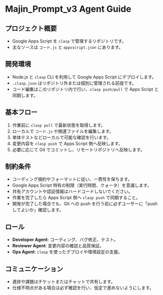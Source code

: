 # Majin_Prompt_v3 Agent Guide

## プロジェクト概要
- Google Apps Script を `clasp` で管理するリポジトリです。
- 主なソースは `コード.js` と `appsscript.json` にあります。

## 開発環境
- Node.js と `clasp` CLI を利用して Google Apps Script にデプロイします。
- `.clasp.json` はリポジトリ外または個別に管理される前提です。
- コード編集はこのリポジトリ内で行い、`clasp push/pull` で Apps Script と同期します。

## 基本フロー
1. 作業前に `clasp pull` で最新状態を取得します。
2. ローカルで `コード.js` や関連ファイルを編集します。
3. 単体テストなどローカルで可能な確認を行います。
4. 変更内容を `clasp push` で Apps Script 側へ反映します。
5. 必要に応じて Git でコミットし、リモートリポジトリへ反映します。

## 制約条件
- コーディング規約やフォーマットに従い、一貫性を保ちます。
- Google Apps Script 特有の制限（実行時間、クォータ）を意識します。
- 共有アカウントや認証情報はハードコードしないでください。
- 作業を完了したら Apps Script 側へ `clasp push` で同期すること。
- 開発が完了した場合でも、Git への push を行う前に必ずユーザーに「push してよいか」確認します。

## ロール
- **Developer Agent**: コーディング、バグ修正、テスト。
- **Reviewer Agent**: 変更内容の確認と品質保証。
- **Ops Agent**: `clasp` を使ったデプロイや環境設定の支援。

## コミュニケーション
- 進捗や課題はチケットまたはチャットで共有します。
- 仕様不明点がある場合は必ず確認を行い、仮定で進めないようにします。

